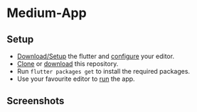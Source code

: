 # Medium-App



## Setup

* [Download/Setup](https://flutter.io/get-started/install/) the flutter and [configure](https://flutter.io/get-started/editor/#androidstudio) your editor.
 * [Clone](https://github.com/Ramanpreet6262/startup_name_generator.git) or [download](https://github.com/Ramanpreet6262/startup_name_generator/archive/master.zip) this repository.
 * Run `flutter packages get` to install the required packages.
 * Use your favourite editor to [run](https://flutter.io/get-started/test-drive/#androidstudio) the app.

## Screenshots
